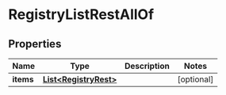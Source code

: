 

# RegistryListRestAllOf


## Properties

Name | Type | Description | Notes
------------ | ------------- | ------------- | -------------
**items** | [**List&lt;RegistryRest&gt;**](RegistryRest.md) |  |  [optional]



